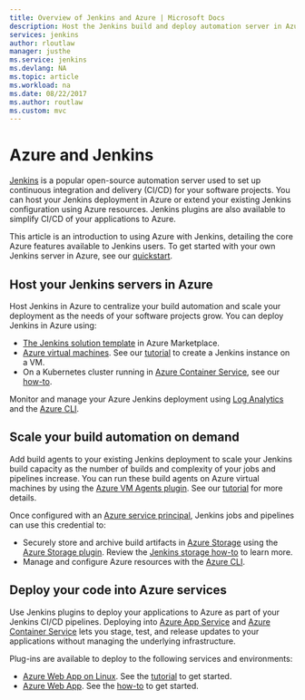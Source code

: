 ```yaml
---
title: Overview of Jenkins and Azure | Microsoft Docs
description: Host the Jenkins build and deploy automation server in Azure and use Azure compute and storage resources to extend your continous integration and deployment (CI/CD) pipelines.
services: jenkins
author: rloutlaw
manager: justhe
ms.service: jenkins
ms.devlang: NA
ms.topic: article
ms.workload: na
ms.date: 08/22/2017
ms.author: routlaw
ms.custom: mvc
---
```


# Azure and Jenkins

[Jenkins](https://jenkins.io/) is a popular open-source automation server used to set up continuous integration and delivery (CI/CD) for your software projects. You can host your Jenkins deployment in Azure or extend your existing Jenkins configuration using Azure resources. Jenkins plugins are also available to simplify CI/CD of your applications to Azure.

This article is an introduction to using Azure with Jenkins, detailing the core Azure features available to Jenkins users. To get started with your own Jenkins server in Azure, see our [quickstart](install-jenkins-solution-template.md).

## Host your Jenkins servers in Azure

Host Jenkins in Azure to centralize your build automation and scale your deployment as the needs of your software projects grow. You can deploy Jenkins in Azure using:
 
- [The Jenkins solution template](install-jenkins-solution-template.md) in Azure Marketplace.
- [Azure virtual machines](/azure/virtual-machines/linux/overview). See our [tutorial](/azure/virtual-machines/linux/tutorial-jenkins-github-docker-cicd) to create a Jenkins instance on a VM.
- On a Kubernetes cluster running in [Azure Container Service](/azure/container-service/kubernetes/container-service-kubernetes-walkthrough), see our [how-to](/azure/container-service/kubernetes/container-service-kubernetes-jenkins).

Monitor and manage your Azure Jenkins deployment using [Log Analytics](/azure/log-analytics/log-analytics-overview) and the [Azure CLI](/cli/azure).

## Scale your build automation on demand

Add build agents to your existing Jenkins deployment to scale your Jenkins build capacity as the number of builds and complexity of your jobs and pipelines increase. You can run these build agents on Azure virtual machines by using the [Azure VM Agents plugin](jenkins-azure-vm-agents.md). See our [tutorial](/azure/jenkins/jenkins-azure-vm-agents) for more details.

Once configured with an [Azure service principal](/azure/azure-resource-manager/resource-group-overview), Jenkins jobs and pipelines can use this credential to:

- Securely store and archive build artifacts in [Azure Storage](/azure/storage/common/storage-introduction) using the [Azure Storage plugin](https://plugins.jenkins.io/windows-azure-storage). Review the [Jenkins storage how-to](/azure/storage/common/storage-java-jenkins-continuous-integration-solution) to learn more.
- Manage and configure Azure resources with the [Azure CLI](/azure/jenkins/execute-cli-jenkins-pipeline).

## Deploy your code into Azure services

Use Jenkins plugins to deploy your applications to Azure as part of your Jenkins CI/CD pipelines. Deploying into [Azure App Service](/azure/app-service/) and [Azure Container Service](/azure/container-service/kubernetes/) lets you stage, test, and release updates to your applications without managing the underlying infrastructure.

 Plug-ins are available to deploy to the following services and environments:

- [Azure Web App on Linux](/azure/app-service/containers/app-service-linux-intro). See the [tutorial](java-deploy-webapp-tutorial.md) to get started.
- [Azure Web App](/azure/app-service/app-service-web-overview). See the [how-to](deploy-Jenkins-app-service-plugin.md) to get started.

